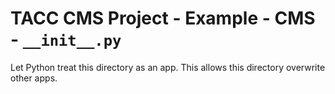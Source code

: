 # TACC CMS Project - Example - CMS - `__init__.py`

Let Python treat this directory as an app.
This allows this directory overwrite other apps.
